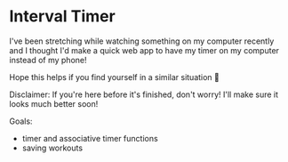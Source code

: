 # Interval Timer

I've been stretching while watching something on my computer recently and I thought I'd make a quick web app to have my timer on my computer instead of my phone!

Hope this helps if you find yourself in a similar situation 💪

Disclaimer: If you're here before it's finished, don't worry! I'll make sure it looks much better soon!

Goals:

- timer and associative timer functions
- saving workouts
